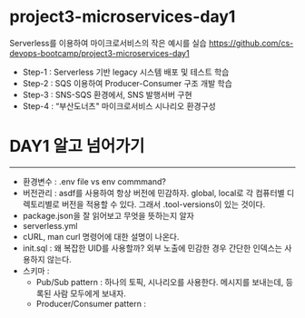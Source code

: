 # project3-microservices-day1

Serverless를 이용하여 마이크로서비스의 작은 예시를 실습
https://github.com/cs-devops-bootcamp/project3-microservices-day1

- Step-1 : Serverless 기반 legacy 시스템 배포 및 테스트 학습 
- Step-2 : SQS 이용하여 Producer-Consumer 구조 개발 학습
- Step-3 : SNS-SQS 환경에서, SNS 발행서버 구현
- Step-4 : “부산도너츠" 마이크로서비스 시나리오 환경구성

# DAY1 알고 넘어가기
---
- 환경변수 : .env file vs env commmand?
- 버전관리 : asdf를 사용하여 항상 버전에 민감하자. global, local로 각 컴퓨터별 디렉토리별로 버전을 적용할 수 있다. 그래서 .tool-versions이 있는 것이다.
- package.json을 잘 읽어보고 무엇을 뜻하는지 알자
- serverless.yml
- cURL, man curl 명령어에 대한 설명이 나온다.
- init.sql : 왜 복잡한 UID를 사용할까? 외부 노출에 민감한 경우 간단한 인덱스는 사용하지 않는다.
- 스키마 : 
    - Pub/Sub pattern : 하나의 토픽, 시나리오를 사용한다. 메시지를 보내는데, 등록된 사람 모두에게 보내자.
    - Producer/Consumer pattern : 